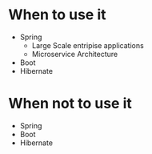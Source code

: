 # When to use it

- Spring
    - Large Scale entripise applications
    - Microservice Architecture
- Boot
- Hibernate

# When not to use it

- Spring
- Boot
- Hibernate